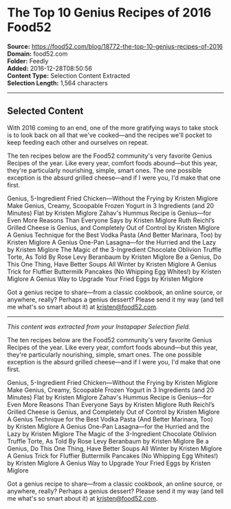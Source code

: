 # The Top 10 Genius Recipes of 2016 Food52

**Source:** https://food52.com/blog/18772-the-top-10-genius-recipes-of-2016  
**Domain:** food52.com  
**Folder:** Feedly  
**Added:** 2016-12-28T08:50:56  
**Content Type:** Selection Content Extracted  
**Selection Length:** 1,564 characters  


---

## Selected Content

With 2016 coming to an end, one of the more gratifying ways to take stock is to look back on all that we've cooked—and the recipes we'll pocket to keep feeding each other and ourselves on repeat.

The ten recipes below are the Food52 community's very favorite Genius Recipes of the year. Like every year, comfort foods abound—but this year, they're particularly nourishing, simple, smart ones. The one possible exception is the absurd grilled cheese—and if I were you, I'd make that one first.

Genius, 5-Ingredient Fried Chicken—Without the Frying
by Kristen Miglore
Make Genius, Creamy, Scoopable Frozen Yogurt in 3 Ingredients (and 20 Minutes) Flat
by Kristen Miglore
Zahav's Hummus Recipe is Genius—for Even More Reasons Than Everyone Says
by Kristen Miglore
Ruth Reichl’s Grilled Cheese is Genius, and Completely Out of Control
by Kristen Miglore
A Genius Technique for the Best Vodka Pasta (And Better Marinara, Too)
by Kristen Miglore
A Genius One-Pan Lasagna—for the Hurried and the Lazy
by Kristen Miglore
The Magic of the 3-Ingredient Chocolate Oblivion Truffle Torte, As Told By Rose Levy Beranbaum
by Kristen Miglore
Be a Genius, Do This One Thing, Have Better Soups All Winter
by Kristen Miglore
A Genius Trick for Fluffier Buttermilk Pancakes (No Whipping Egg Whites!)
by Kristen Miglore
A Genius Way to Upgrade Your Fried Eggs
by Kristen Miglore

Got a genius recipe to share—from a classic cookbook, an online source, or anywhere, really? Perhaps a genius dessert? Please send it my way (and tell me what's so smart about it) at kristen@food52.com.

---

*This content was extracted from your Instapaper Selection field.*

The ten recipes below are the Food52 community's very favorite Genius Recipes of the year. Like every year, comfort foods abound—but this year, they're particularly nourishing, simple, smart ones. The one possible exception is the absurd grilled cheese—and if I were you, I'd make that one first.

Genius, 5-Ingredient Fried Chicken—Without the Frying
by Kristen Miglore
Make Genius, Creamy, Scoopable Frozen Yogurt in 3 Ingredients (and 20 Minutes) Flat
by Kristen Miglore
Zahav's Hummus Recipe is Genius—for Even More Reasons Than Everyone Says
by Kristen Miglore
Ruth Reichl’s Grilled Cheese is Genius, and Completely Out of Control
by Kristen Miglore
A Genius Technique for the Best Vodka Pasta (And Better Marinara, Too)
by Kristen Miglore
A Genius One-Pan Lasagna—for the Hurried and the Lazy
by Kristen Miglore
The Magic of the 3-Ingredient Chocolate Oblivion Truffle Torte, As Told By Rose Levy Beranbaum
by Kristen Miglore
Be a Genius, Do This One Thing, Have Better Soups All Winter
by Kristen Miglore
A Genius Trick for Fluffier Buttermilk Pancakes (No Whipping Egg Whites!)
by Kristen Miglore
A Genius Way to Upgrade Your Fried Eggs
by Kristen Miglore

Got a genius recipe to share—from a classic cookbook, an online source, or anywhere, really? Perhaps a genius dessert? Please send it my way (and tell me what's so smart about it) at kristen@food52.com.
